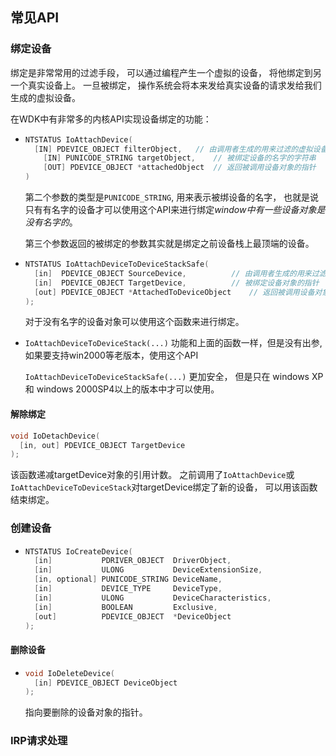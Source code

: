 ## 常见API

### 绑定设备

绑定是非常常用的过滤手段， 可以通过编程产生一个虚拟的设备， 将他绑定到另一个真实设备上。 一旦被绑定， 操作系统会将本来发给真实设备的请求发给我们生成的虚拟设备。

在WDK中有非常多的内核API实现设备绑定的功能：

- ```c
  NTSTATUS IoAttachDevice(
  	[IN] PDEVICE_OBJECT filterObject, 	// 由调用者生成的用来过滤的虚拟设备
      [IN] PUNICODE_STRING targetObject, 	// 被绑定设备的名字的字符串
      [OUT] PDEVICE_OBJECT *attachedObject  // 返回被调用设备对象的指针
  )
  ```

  第二个参数的类型是`PUNICODE_STRING`, 用来表示被绑设备的名字， 也就是说只有有名字的设备才可以使用这个API来进行绑定*window中有一些设备对象是没有名字的*。

  第三个参数返回的被绑定的参数其实就是绑定之前设备栈上最顶端的设备。

- ```c
  NTSTATUS IoAttachDeviceToDeviceStackSafe(
    [in]  PDEVICE_OBJECT SourceDevice,			// 由调用者生成的用来过滤的虚拟设备
    [in]  PDEVICE_OBJECT TargetDevice,			// 被绑定设备对象的指针
    [out] PDEVICE_OBJECT *AttachedToDeviceObject	// 返回被调用设备对象的指针
  );
  ```

  对于没有名字的设备对象可以使用这个函数来进行绑定。

- `IoAttachDeviceToDeviceStack(...)` 功能和上面的函数一样，但是没有出参,如果要支持win2000等老版本，使用这个API

  `IoAttachDeviceToDeviceStackSafe(...)` 更加安全， 但是只在 windows XP 和 windows 2000SP4以上的版本中才可以使用。

#### 解除绑定

```c
void IoDetachDevice(
  [in, out] PDEVICE_OBJECT TargetDevice
);
```

该函数递减targetDevice对象的引用计数。 之前调用了`IoAttachDevice`或`IoAttachDeviceToDeviceStack`对targetDevice绑定了新的设备， 可以用该函数结束绑定。

### 创建设备

- ```c
  NTSTATUS IoCreateDevice(
    [in]           PDRIVER_OBJECT  DriverObject,
    [in]           ULONG           DeviceExtensionSize,
    [in, optional] PUNICODE_STRING DeviceName,
    [in]           DEVICE_TYPE     DeviceType,
    [in]           ULONG           DeviceCharacteristics,
    [in]           BOOLEAN         Exclusive,
    [out]          PDEVICE_OBJECT  *DeviceObject
  );
  ```


#### 删除设备

- ```c
  void IoDeleteDevice(
    [in] PDEVICE_OBJECT DeviceObject
  );
  ```

  指向要删除的设备对象的指针。



### IRP请求处理



